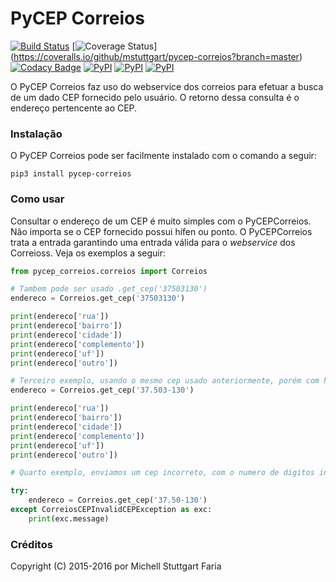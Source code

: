 PyCEP Correios
=============

[![Build Status](https://travis-ci.org/mstuttgart/pycep-correios.svg?branch=master)](https://travis-ci.org/mstuttgart/pycep-correios)
[![Coverage Status](https://coveralls.io/repos/github/mstuttgart/pycep-correios/badge.svg?branch=master)]
(https://coveralls.io/github/mstuttgart/pycep-correios?branch=master)
[![Codacy Badge](https://api.codacy.com/project/badge/Grade/cce2722b3d5648d283d913b26fe12618)](https://www.codacy.com/app/michellstut/pycep-correios?utm_source=github.com&amp;utm_medium=referral&amp;utm_content=mstuttgart/pycep-correios&amp;utm_campaign=Badge_Grade)
[![PyPI](https://img.shields.io/pypi/v/pycep-correios.svg)](https://pypi.python.org/pypi/pycep-correios)
[![PyPI](https://img.shields.io/pypi/pyversions/pycep-correios.svg)](https://pypi.python.org/pypi/pycep-correios)
[![PyPI](https://img.shields.io/pypi/l/pycep-correios.svg)](https://github.com/mstuttgart/pycep-correios/blob/master/LICENSE)

O PyCEP Correios faz uso do webservice dos correios para efetuar a busca de um dado CEP fornecido pelo usuário. O retorno dessa consulta é o endereço pertencente ao CEP.

### Instalação
O PyCEP Correios pode ser facilmente instalado com o comando a seguir:

```
pip3 install pycep-correios
```

### Como usar

Consultar o endereço de um CEP é muito simples com o PyCEPCorreios. Não importa se o CEP fornecido possui hífen ou ponto. O PyCEPCorreios trata a entrada garantindo uma entrada válida para o *webservice* dos Correioss.
Veja os exemplos a seguir:

```python
from pycep_correios.correios import Correios

# Tambem pode ser usado .get_cep('37503130')
endereco = Correios.get_cep('37503130')

print(endereco['rua'])
print(endereco['bairro'])
print(endereco['cidade'])
print(endereco['complemento'])
print(endereco['uf'])
print(endereco['outro'])

# Terceiro exemplo, usando o mesmo cep usado anteriormente, porém com hífen e ponto.
endereco = Correios.get_cep('37.503-130')

print(endereco['rua'])
print(endereco['bairro'])
print(endereco['cidade'])
print(endereco['complemento'])
print(endereco['uf'])
print(endereco['outro'])

# Quarto exemplo, enviamos um cep incorreto, com o numero de digitos inferior a 8.

try:
    endereco = Correios.get_cep('37.50-130')
except CorreiosCEPInvalidCEPException as exc:
    print(exc.message)

```

### Créditos

Copyright (C) 2015-2016 por Michell Stuttgart Faria
